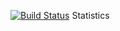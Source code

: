 [![Build Status](https://travis-ci.com/oalabede/Calculator.svg?branch=master)](https://travis-ci.com/oalabede/Calculator)
Statistics